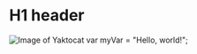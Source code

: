 # H1 header
![Image of Yaktocat](https://octodex.github.com/images/yaktocat.png)
var myVar = "Hello, world!";
